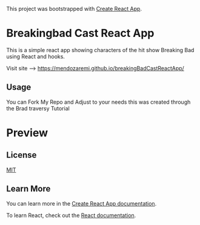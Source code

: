 This project was bootstrapped with [Create React App](https://github.com/facebook/create-react-app).

# Breakingbad Cast React App
This is a simple react app showing characters of the hit show Breaking Bad using React and hooks.

Visit site --> https://mendozaremi.github.io/breakingBadCastReactApp/

## Usage
You can Fork My Repo and Adjust to your needs this was created through the Brad traversy Tutorial

# Preview


## License
[MIT](https://choosealicense.com/licenses/mit/)

## Learn More

You can learn more in the [Create React App documentation](https://facebook.github.io/create-react-app/docs/getting-started).

To learn React, check out the [React documentation](https://reactjs.org/).
